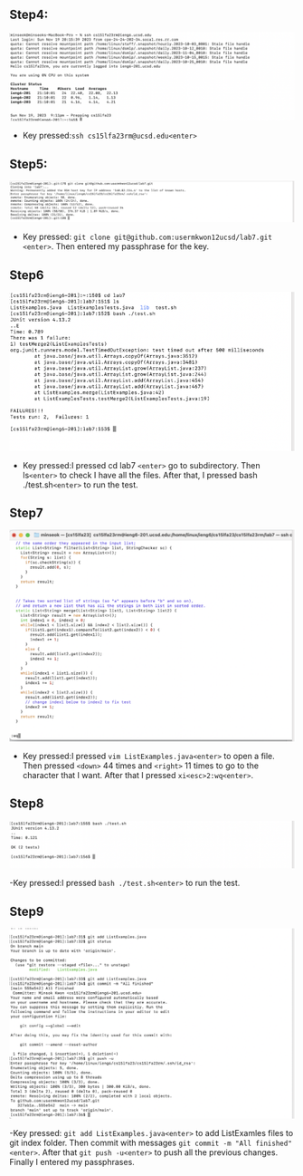 ## Step4:
![step4](step4.png)
- Key pressed:`ssh cs15lfa23rm@ucsd.edu<enter>`
## Step5:
![step5](step5.png)
- Key pressed:  `git clone git@github.com:usermkwon12ucsd/lab7.git <enter>`. Then entered my passphrase for the key.
## Step6
![step6](step6.png)
- Key pressed:I pressed cd lab7 `<enter>` go to subdirectory. Then ls`<enter>` to check I have all the files. After that, I pressed bash ./test.sh`<enter>` to run the test.
## Step7
![step7](step7.png)

- Key pressed:I pressed `vim ListExamples.java<enter>` to open a file. Then pressed `<down>` 44 times and `<right>` 11 times to go to the character that I want.
  After that I pressed `xi<esc>2:wq<enter>`.
## Step8
![step8](step8.png)

-Key pressed:I pressed `bash ./test.sh<enter>` to run the test.
## Step9
![step9](step9.png)

-Key pressed: `git add ListExamples.java<enter>` to add ListExamles files to git index folder. Then commit with messages `git commit -m "All finished"<enter>`. After that `git push -u<enter>` to push all the previous changes. Finally I entered my passphrases.
